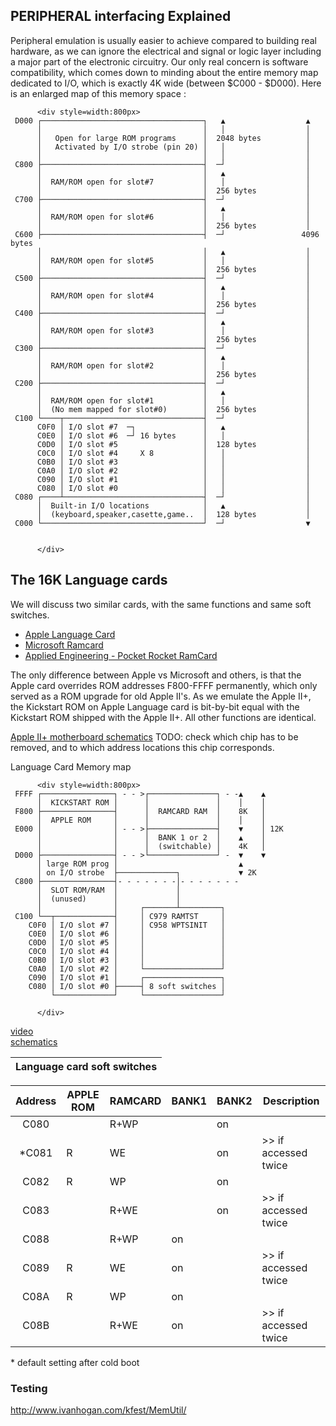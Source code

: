 ## PERIPHERAL interfacing Explained

Peripheral emulation is usually easier to achieve compared to building real hardware, as we can ignore the electrical and signal or logic layer including a major part of the electronic circuitry.  Our only real concern is software compatibility, which comes down to minding about the entire memory map dedicated to I/O, which is exactly 4K wide  (between $C000 - $D000). Here is an enlarged map of this memory space :

          <div style=width:800px>
     D000 ┌────────────────────────────────────┐   ▲                  ▲
          │                                    │   │                  │
          │   Open for large ROM programs      │  2048 bytes          │
          │   Activated by I/O strobe (pin 20) │   │                  │
          │                                    │   │                  │
     C800 ├────────────────────────────────────┤  ─┘                  │
          │                                    │   ▲                  │
          │  RAM/ROM open for slot#7           │   │                  │
          │                                    │  256 bytes           │
     C700 ├────────────────────────────────────┤  ─┘                  │
          │                                    │   ▲                  │
          │  RAM/ROM open for slot#6           │   │                  │
          │                                    │  256 bytes           │
     C600 ├────────────────────────────────────┤  ─┘                 4096 bytes
          │                                    │   ▲                  │
          │  RAM/ROM open for slot#5           │   │                  │
          │                                    │  256 bytes           │
     C500 ├────────────────────────────────────┤  ─┘                  │
          │                                    │   ▲                  │
          │  RAM/ROM open for slot#4           │   │                  │
          │                                    │  256 bytes           │
     C400 ├────────────────────────────────────┤  ─┘                  │
          │                                    │   ▲                  │
          │  RAM/ROM open for slot#3           │   │                  │
          │                                    │  256 bytes           │
     C300 ├────────────────────────────────────┤  ─┘                  │
          │                                    │   ▲                  │
          │  RAM/ROM open for slot#2           │   │                  │
          │                                    │  256 bytes           │
     C200 ├────────────────────────────────────┤  ─┘                  │
          │                                    │   ▲                  │
          │  RAM/ROM open for slot#1           │   │                  │
          │  (No mem mapped for slot#0)        │  256 bytes           │
     C100 └────┬───────────────────────────────┤  ─┘                  │
          C0F0 │ I/O slot #7  ─┐               │   ▲                  │
          C0E0 │ I/O slot #6  ─┘ 16 bytes      │   │                  │
          C0D0 │ I/O slot #5                   │  128 bytes           │
          C0C0 │ I/O slot #4     X 8           │   │                  │
          C0B0 │ I/O slot #3                   │   │                  │
          C0A0 │ I/O slot #2                   │   │                  │
          C090 │ I/O slot #1                   │   │                  │
          C080 │ I/O slot #0                   │   │                  │
     C080 ┌────┴───────────────────────────────┤  ─┘                  │
          │  Built-in I/O locations            │   ▲                  │
          │  (keyboard,speaker,casette,game..  │  128 bytes           │
     C000 └────────────────────────────────────┘  ─┘                  ▼
  

          </div>
         
## The 16K Language cards

We will discuss two similar cards, with the same functions and same soft switches.
* [Apple Language Card](http://www.applelogic.org/files/LANGCARDMAN.pdf)  
* [Microsoft Ramcard](https://mirrors.apple2.org.za/Apple%20II%20Documentation%20Project/Interface%20Cards/Language%20Cards/Microsoft%2016K%20RAM%20Card/Manuals/Microsoft%20RAMCard%20-%20Manual.pdf)  
* [Applied Engineering - Pocket Rocket RamCard](https://usermanual.wiki/Document/ae16kpocketrocketbrochure.1819483971.pdf)

The only difference between Apple vs Microsoft and others, is that the Apple card overrides ROM addresses F800-FFFF permanently, which only served as a ROM upgrade for old Apple II's. As we emulate the Apple II+, the Kickstart ROM on Apple Language card is bit-by-bit equal with the Kickstart ROM shipped with the Apple II+.  All other functions are identical.

[Apple II+ motherboard schematics](https://archive.org/details/Schematic_Diagram_of_the_Apple_II/page/n1/mode/2up)
TODO: check which chip has to be removed, and to which address locations this chip corresponds.

Language Card Memory map

          <div style=width:800px>
     FFFF ┌────────────────┐ - - >┌───────────────┐ - -▲    ▲
          │  KICKSTART ROM │      │               │    │    │
     F800 ├────────────────┤      │  RAMCARD RAM  │    8K   │
          │  APPLE ROM     │      │               │    │    │
     E000 │                │ - - >├───────────────┤    ▼    │ 12K    
          │                │      │  BANK 1 or 2  │    ▲    │
          │                │      │  (switchable) │    4K   │
     D000 ├────────────────┤ - - >└───────────────┘ -  ▼    ▼ 
          │ large ROM prog │                           ▲ 
          │ on I/O strobe  ├─────────────┐             ▼ 2K
     C800 ├────────────────┤- - - - - - -│- - - - - - -          
          │  SLOT ROM/RAM  │             │  
          │  (unused)      │             │
          │                │     ┌───────┴─────────┐
     C100 └──┬─────────────┤     │ C979 RAMTST     │    
        C0F0 │ I/O slot #7 │     │ C958 WPTSINIT   │
        C0E0 │ I/O slot #6 │     │                 │
        C0D0 │ I/O slot #5 │     │                 │
        C0C0 │ I/O slot #4 │     │                 │
        C0B0 │ I/O slot #3 │     │                 │
        C0A0 │ I/O slot #2 │     └─────────────────┘
        C090 │ I/O slot #1 │     ┌─────────────────┐   
        C080 │ I/O slot #0 ├─────┤ 8 soft switches │
             └─────────────┘     └─────────────────┘  

          </div>
          
[video](https://www.youtube.com/watch?v=1KPIAoO1dTU)  
[schematics]( https://mirrors.apple2.org.za/Apple%20II%20Documentation%20Project/Interface%20Cards/Language%20Cards/Apple%20Language%20Card/Schematics/Apple%20Language%20Card%20-%20Schematics%20050-0019-01.pdf) 

|  Language card soft switches   |
| --------------------------------- |

| Address | APPLE ROM | RAMCARD | BANK1 | BANK2 | Description          |
| :-----: | --------- |  ------ | ----- | ----- | -------------------- |
|  C080   |           |  R+WP   |       |  on   |                      | 
| *C081   |    R      |   WE    |       |  on   | >> if accessed twice |
|  C082   |    R      |   WP    |       |  on   |                      |  
|  C083   |           |  R+WE   |       |  on   | >> if accessed twice |
|  C088   |           |  R+WP   |   on  |       |                      |
|  C089   |    R      |   WE    |   on  |       | >> if accessed twice |
|  C08A   |    R      |   WP    |   on  |       |                      |
|  C08B   |           |  R+WE   |   on  |       | >> if accessed twice |

\* default setting after cold boot

### Testing

http://www.ivanhogan.com/kfest/MemUtil/

